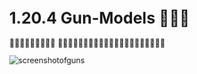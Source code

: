# 1.20.4 Gun-Models 🔫🔫🔫
🔫🔫🔫🔫🔫🔫🔫🔫🔫
🔫🔫🔫🔫🔫🔫🔫🔫🔫🔫🔫🔫🔫🔫🔫🔫🔫🔫🔫🔫🔫

![screenshotofguns](https://github.com/DerpyDoggo11/1.20.4-Gun-Models/assets/131297785/a1355a44-c536-47e6-9e71-6b7dc00d9adc)
